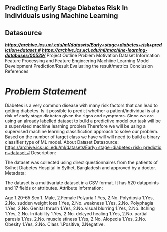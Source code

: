 ## Predicting Early Stage Diabetes Risk In Individuals using Machine Learning
## Datasource
***https://archive.ics.uci.edu/ml/datasets/Early+stage+diabetes+risk+prediction+dataset.#***
***https://archive.ics.uci.edu/ml/machine-learning-databases/00529/***
Project Outline
Problem
Motivation
Dataset Information
Feature Processing and Feature Engineering
Machiine Learning Model Development
Prediction/Result
Evaluating the result/metrics
Conclusion
References
# ***Problem Statement***
Diabetes is a very common disease with many risk factors that can lead to getting diabetes.
Is it possible to predict whether a patient/individual is at a risk of early stage diabetes given the signs and symptoms.
Since we are using an already labelled dataset to build a predictive model our task will be a supervised machine learning problem
Therefore we will be using a supervised machine learning classification approach to solve our problem.
Based on the number of target class we have will will need to build a binary classifier type of ML model.
About Dataset
Datasource:
https://archive.ics.uci.edu/ml/datasets/Early+stage+diabetes+risk+prediction+dataset.#
Description:

The dataset was collected using direct questionnaires from the patients of Sylhet Diabetes Hospital in Sylhet, Bangladesh and approved by a doctor.
Metadata:

The dataset is a multivariate dataset in a CSV format.
It has 520 datapoints and 17 fields or attributes.
Attribute Information:

Age 1.20-65
Sex 1. Male, 2.Female
Polyuria 1.Yes, 2.No.
Polydipsia 1.Yes, 2.No.
sudden weight loss 1.Yes, 2.No.
weakness 1.Yes, 2.No.
Polyphagia 1.Yes, 2.No.
Genital thrush 1.Yes, 2.No.
visual blurring 1.Yes, 2.No.
Itching 1.Yes, 2.No.
Irritability 1.Yes, 2.No.
delayed healing 1.Yes, 2.No.
partial paresis 1.Yes, 2.No.
muscle stiness 1.Yes, 2.No.
Alopecia 1.Yes, 2.No.
Obesity 1.Yes, 2.No.
Class 1.Positive, 2.Negative.
